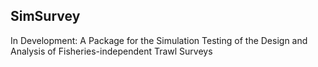 ## SimSurvey

In Development: A Package for the Simulation Testing of the Design and Analysis of Fisheries-independent Trawl Surveys
